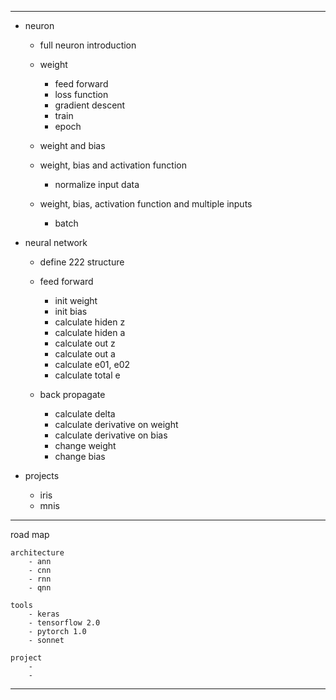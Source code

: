 ----------------------------
- neuron
	- full neuron introduction

	- weight
		- feed forward
		- loss function
		- gradient descent
		- train
		- epoch

	- weight and bias

	- weight, bias and activation function
		- normalize input data

	- weight, bias, activation function and multiple inputs
		- batch

- neural network
	- define 222 structure

	- feed forward
		- init weight
		- init bias
		- calculate hiden z
		- calculate hiden a
		- calculate out z
		- calculate out a
		- calculate e01, e02
		- calculate total e

	- back propagate
		- calculate delta
		- calculate derivative on weight
		- calculate derivative on bias
		- change weight
		- change bias


- projects
	- iris
	- mnis

-----------------------------
road map

	architecture
		- ann
		- cnn
		- rnn
		- qnn

	tools
		- keras
		- tensorflow 2.0
		- pytorch 1.0
		- sonnet

	project
		-
		- 
-----------------------------
